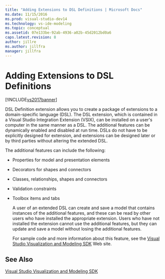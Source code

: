 ```yaml
---
title: "Adding Extensions to DSL Definitions | Microsoft Docs"
ms.date: 11/15/2016
ms.prod: visual-studio-dev14
ms.technology: vs-ide-modeling
ms.topic: conceptual
ms.assetid: 07e133be-92ab-4936-a02b-45d2012bd0a6
caps.latest.revision: 8
author: jillre
ms.author: jillfra
manager: jillfra
---
```

# Adding Extensions to DSL Definitions
[!INCLUDE[vs2017banner](../includes/vs2017banner.md)]

DSL Definition extension allows you to create a package of extensions to a domain-specific language (DSL). The DSL extension, which is contained in a Visual Studio Integration Extension (VSIX), can be installed on a user's computer in the same manner as a DSL. The additional features can be dynamically enabled and disabled at run time. DSLs do not have to be explicitly designed for extension, and extensions can be designed later or by third parties without altering the extended DSL.

 The additional features can include the following:

- Properties for model and presentation elements

- Decorators for shapes and connectors

- Classes, relationships, shapes and connectors

- Validation constraints

- Toolbox items and tabs

  A user of an extended DSL can create and save a model that contains instances of the additional features, and these can be read by other users who have installed the appropriate extension. Users who have not installed the extension cannot use the additional features, but they can update and save a model without losing the additional features.

  For sample code and more information about this feature, see the [Visual Studio Visualization and Modeling SDK](http://go.microsoft.com/fwlink/?LinkID=186128) Web site.

## See Also
 [Visual Studio Visualization and Modeling SDK](http://go.microsoft.com/fwlink/?LinkID=186128)
